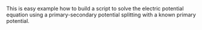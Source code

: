 This is easy example how to build a script to solve the electric potential 
equation using a primary-secondary potential splitting with a known primary potential.